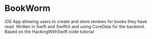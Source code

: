 # BookWorm
iOS App allowing users to create and store reviews for books they have read. Written in Swift and SwiftUi and using CoreData for the backend.  Based on the HackingWithSwift code tutorial
